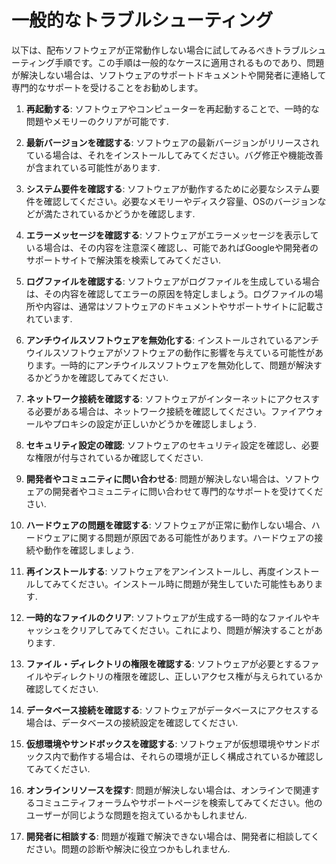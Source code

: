 # 一般的なトラブルシューティング
以下は、配布ソフトウェアが正常動作しない場合に試してみるべきトラブルシューティング手順です。この手順は一般的なケースに適用されるものであり、問題が解決しない場合は、ソフトウェアのサポートドキュメントや開発者に連絡して専門的なサポートを受けることをお勧めします。

1. **再起動する**: ソフトウェアやコンピューターを再起動することで、一時的な問題やメモリーのクリアが可能です.

1. **最新バージョンを確認する**: ソフトウェアの最新バージョンがリリースされている場合は、それをインストールしてみてください。バグ修正や機能改善が含まれている可能性があります.

1. **システム要件を確認する**: ソフトウェアが動作するために必要なシステム要件を確認してください。必要なメモリーやディスク容量、OSのバージョンなどが満たされているかどうかを確認します.

1. **エラーメッセージを確認する**: ソフトウェアがエラーメッセージを表示している場合は、その内容を注意深く確認し、可能であればGoogleや開発者のサポートサイトで解決策を検索してみてください.

1. **ログファイルを確認する**: ソフトウェアがログファイルを生成している場合は、その内容を確認してエラーの原因を特定しましょう。ログファイルの場所や内容は、通常はソフトウェアのドキュメントやサポートサイトに記載されています.

1. **アンチウイルスソフトウェアを無効化する**: インストールされているアンチウイルスソフトウェアがソフトウェアの動作に影響を与えている可能性があります。一時的にアンチウイルスソフトウェアを無効化して、問題が解決するかどうかを確認してみてください.

1. **ネットワーク接続を確認する**: ソフトウェアがインターネットにアクセスする必要がある場合は、ネットワーク接続を確認してください。ファイアウォールやプロキシの設定が正しいかどうかを確認しましょう.

1. **セキュリティ設定の確認**: ソフトウェアのセキュリティ設定を確認し、必要な権限が付与されているか確認してください.

1. **開発者やコミュニティに問い合わせる**: 問題が解決しない場合は、ソフトウェアの開発者やコミュニティに問い合わせて専門的なサポートを受けてください.

1. **ハードウェアの問題を確認する**: ソフトウェアが正常に動作しない場合、ハードウェアに関する問題が原因である可能性があります。ハードウェアの接続や動作を確認しましょう.

1. **再インストールする**: ソフトウェアをアンインストールし、再度インストールしてみてください。インストール時に問題が発生していた可能性もあります.

1. **一時的なファイルのクリア**: ソフトウェアが生成する一時的なファイルやキャッシュをクリアしてみてください。これにより、問題が解決することがあります.

1. **ファイル・ディレクトリの権限を確認する**: ソフトウェアが必要とするファイルやディレクトリの権限を確認し、正しいアクセス権が与えられているか確認してください.

1. **データベース接続を確認する**: ソフトウェアがデータベースにアクセスする場合は、データベースの接続設定を確認してください.

1. **仮想環境やサンドボックスを確認する**: ソフトウェアが仮想環境やサンドボックス内で動作する場合は、それらの環境が正しく構成されているか確認してみてください.

1. **オンラインリソースを探す**: 問題が解決しない場合は、オンラインで関連するコミュニティフォーラムやサポートページを検索してみてください。他のユーザーが同じような問題を抱えているかもしれません.

1. **開発者に相談する**: 問題が複難で解決できない場合は、開発者に相談してください。問題の診断や解決に役立つかもしれません.
